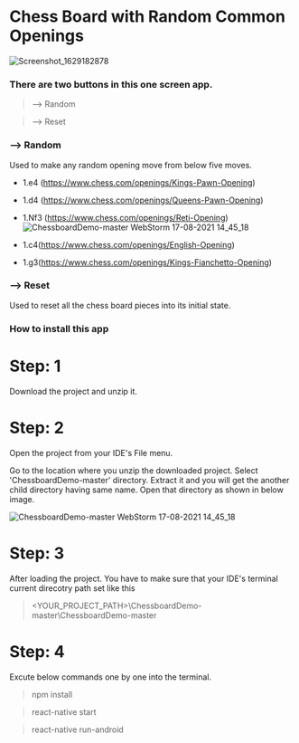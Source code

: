 # Chess Board with Random Common Openings


![Screenshot_1629182878](https://user-images.githubusercontent.com/56064237/129681274-b3f57922-2aca-420a-9d3d-55e62b7e3bd4.png)


### There are two buttons in this one screen app.

> --> Random

> --> Reset

### --> Random

Used to make any random opening move from below five moves.

- 1.e4 (https://www.chess.com/openings/Kings-Pawn-Opening)
- 1.d4 (https://www.chess.com/openings/Queens-Pawn-Opening)
- 1.Nf3 (https://www.chess.com/openings/Reti-Opening)![ChessboardDemo-master WebStorm 17-08-2021 14_45_18](https://user-images.githubusercontent.com/56064237/129698893-943b1181-195c-417b-94ef-f79bc1f6f6bc.png)

- 1.c4(https://www.chess.com/openings/English-Opening)
- 1.g3(https://www.chess.com/openings/Kings-Fianchetto-Opening)



### --> Reset

Used to reset all the chess board pieces into its initial state.



### How to install this app

# Step: 1

Download the project and unzip it.

# Step: 2

Open the project from your IDE's File menu. 

Go to the location where you unzip the downloaded project. Select 'ChessboardDemo-master' directory. Extract it and you will get the another child directory having same name. Open that directory as shown in below image.

![ChessboardDemo-master WebStorm 17-08-2021 14_45_18](https://user-images.githubusercontent.com/56064237/129698979-eed8efa1-42ea-43ee-9c9a-9738231584f8.png)

# Step: 3

After loading the project. You have to make sure that your IDE's terminal current direcotry path set like this

> <YOUR_PROJECT_PATH>\ChessboardDemo-master\ChessboardDemo-master

# Step: 4

Excute below commands one by one into the terminal.

> npm install

> react-native start

> react-native run-android
